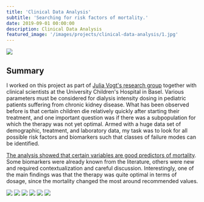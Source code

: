 ```yaml
---
title: 'Clinical Data Analysis'
subtitle: 'Searching for risk factors of mortality.'
date: 2019-09-01 00:00:00
description: Clinical Data Analysis
featured_image: '/images/projects/clinical-data-analysis/1.jpg'
---
```


![](/images/projects/clinical-data-analysis/1.jpg)

## Summary

I worked on this project as part of [Julia Vogt's research group](https://mds.inf.ethz.ch/team/detail/julia-vogt/) together with clinical scientists at the University Children's Hospital in Basel.
Various parameters must be considered for dialysis intensity dosing in pediatric patients suffering from chronic kidney disease. What has been observed before is that certain children die relatively quickly after starting their treatment, and one important question was if there was a subpopulation for which the therapy was not yet optimal. Armed with a huge data set of demographic, treatment, and laboratory data, my task was to look for all possible risk factors and biomarkers such that classes of failure modes can be identified.

[The analysis showed that certain variables are good predictors of mortality](https://academic.oup.com/ndt/article/36/3/519/5854486). Some biomarkers were already known from the literature, others were new and required contextualization and careful discussion. Interestingly, one of the main findings was that the therapy was quite optimal in terms of dosage, since the mortality changed the most around recommended values.

<div class="gallery" data-columns="3">
	<img src="/images/projects/clinical-data-analysis/feature_importance.png">
	<img src="/images/projects/clinical-data-analysis/pdp_hist_joint.png">
	<img src="/images/projects/clinical-data-analysis/pdp_joint.png">
	<img src="/images/projects/clinical-data-analysis/dr_final_analysis_app.png">
	<img src="/images/projects/clinical-data-analysis/correlations_app.png">
	<img src="/images/projects/clinical-data-analysis/ROC_curve_app.png">
</div>
